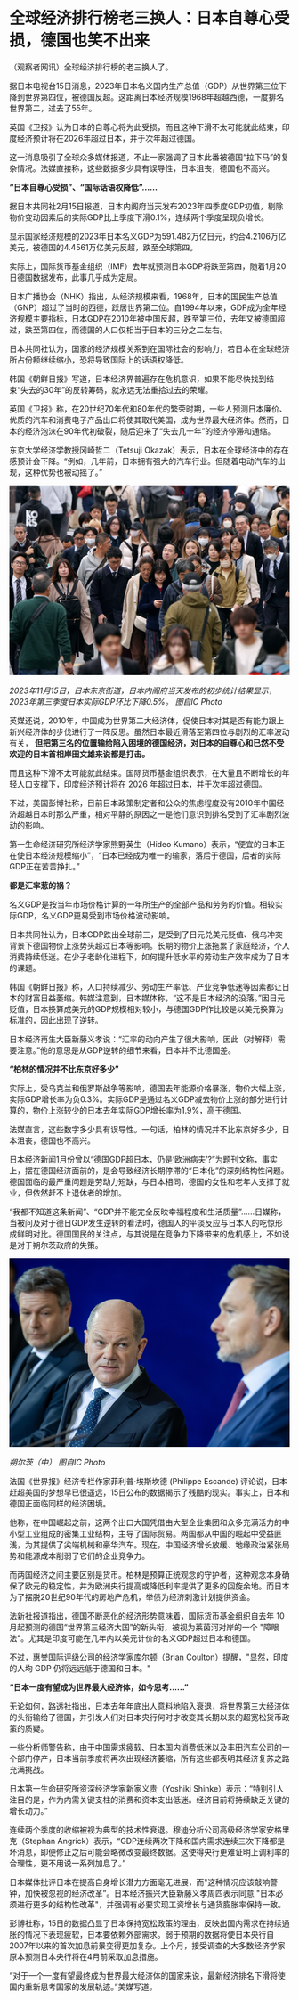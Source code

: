 # 全球经济排行榜老三换人：日本自尊心受损，德国也笑不出来

（观察者网讯）全球经济排行榜的老三换人了。

据日本电视台15日消息，2023年日本名义国内生产总值（GDP）从世界第三位下降到世界第四位，被德国反超。这距离日本经济规模1968年超越西德，一度排名世界第二，过去了55年。

英国《卫报》认为日本的自尊心将为此受损，而且这种下滑不太可能就此结束，印度经济预计将在2026年超过日本，并于次年超过德国。

这一消息吸引了全球众多媒体报道，不止一家强调了日本此番被德国“拉下马”的复杂情况。法媒直接称，这些数据多少具有误导性，日本沮丧，德国也不高兴。

**“日本自尊心受损”、“国际话语权降低”……**

据日本共同社2月15日报道，日本内阁府当天发布2023年四季度GDP初值，剔除物价变动因素后的实际GDP比上季度下滑0.1%，连续两个季度呈现负增长。

显示国家经济规模的2023年日本名义GDP为591.482万亿日元，约合4.2106万亿美元，被德国的4.4561万亿美元反超，跌至全球第四。

实际上，国际货币基金组织（IMF）去年就预测日本GDP将跌至第四，随着1月20日德国数据发布，此事几乎成为定局。

日本广播协会（NHK）指出，从经济规模来看，1968年，日本的国民生产总值（GNP）超过了当时的西德，跃居世界第二位。自1994年以来，GDP成为全年经济规模主要指标，日本GDP在2010年被中国反超，跌至第三位，去年又被德国超过，跌至第四位，而德国的人口仅相当于日本的三分之二左右。

日本共同社认为，国家的经济规模关系到在国际社会的影响力，若日本在全球经济所占份额继续缩小，恐将导致国际上的话语权降低。

韩国《朝鲜日报》写道，日本经济界普遍存在危机意识，如果不能尽快找到结束“失去的30年”的反转筹码，就永远无法重拾过去的荣耀。

英国《卫报》称，在20世纪70年代和80年代的繁荣时期，一些人预测日本廉价、优质的汽车和消费电子产品出口将使其取代美国，成为世界最大经济体。然而，日本的经济泡沫在90年代初破裂，随后迎来了“失去几十年”的经济停滞和通缩。

东京大学经济学教授冈崎哲二（Tetsuji
Okazak）表示，日本在全球经济中的存在感预计会下降。“例如，几年前，日本拥有强大的汽车行业。但随着电动汽车的出现，这种优势也被动摇了。”

![725ea621e95f4a9d9069aa495c81cace.jpg](https://raw.githubusercontent.com/qqhsx/qqnews_image/main/2024/02/17/全球经济排行榜老三换人：日本自尊心受损，德国也笑不出来/725ea621e95f4a9d9069aa495c81cace.jpg)

_2023年11月15日，日本东京街道，日本内阁府当天发布的初步统计结果显示，2023年第三季度日本实际GDP环比下降0.5%。 图自IC Photo_

英媒还说，2010年，中国成为世界第二大经济体，促使日本对其是否有能力跟上新兴经济体的步伐进行了一阵反思。虽然日本最近滑落至第四位与剧烈的汇率波动有关，
**但把第三名的位置输给陷入困境的德国经济，对日本的自尊心和已然不受欢迎的日本首相岸田文雄来说都是打击。**

而且这种下滑不太可能就此结束。国际货币基金组织表示，在大量且不断增长的年轻人口支撑下，印度经济预计将在 2026 年超过日本，并于次年超过德国。

不过，美国彭博社称，目前日本政策制定者和公众的焦虑程度没有2010年中国经济超越日本时那么严重，相对平静的原因之一是他们意识到排名受到了汇率剧烈波动的影响。

第一生命经济研究所经济学家熊野英生（Hideo
Kumano）表示，“便宜的日本正在使日本经济规模缩小”，“日本已经成为唯一的输家，落后于德国，后者的实际GDP正在苦苦挣扎。”

**都是汇率惹的祸？**

名义GDP是按当年市场价格计算的一年所生产的全部产品和劳务的价值。相较实际GDP，名义GDP更易受到市场价格波动影响。

日本共同社认为，日本GDP跌出全球前三，是受到了日元兑美元贬值、俄乌冲突背景下德国物价上涨势头超过日本等影响。长期的物价上涨拖累了家庭经济，个人消费持续低迷。在少子老龄化进程下，如何提升低水平的劳动生产效率成为了日本的课题。

韩国《朝鲜日报》称，人口持续减少、劳动生产率低、产业竞争低迷等因素都让日本的财富日益萎缩。韩媒注意到，日本媒体称，“这不是日本经济的没落。”因日元贬值，日本换算成美元的GDP规模相对较小，与德国GDP作比较是以美元换算为标准的，因此出现了逆转。

日本经济再生大臣新藤义孝说：“汇率的动向产生了很大影响，因此（对解释）需要注意。”他的意思是从GDP逆转的细节来看，日本并不比德国差。

**“柏林的情况并不比东京好多少”**

实际上，受乌克兰和俄罗斯战争等影响，德国去年能源价格暴涨，物价大幅上涨，实际GDP增长率为负0.3%。实际GDP是通过名义GDP减去物价上涨的部分进行计算的，物价上涨较少的日本去年实际GDP增长率为1.9%，高于德国。

法媒直言，这些数字多少具有误导性。一句话，柏林的情况并不比东京好多少，日本沮丧，德国也不高兴。

日本经济新闻1月份曾以“德国GDP超日本，仍是‘欧洲病夫’?”为题刊文称，事实上，摆在德国经济面前的，是会导致经济长期停滞的“日本化”的深刻结构性问题。德国面临的最严重问题是劳动力短缺，与日本相同，德国的女性和老年人支撑了就业，但依然赶不上退休者的增加。

“我都不知道这条新闻”、“GDP并不能完全反映幸福程度和生活质量”……日媒称，当被问及对于德日GDP发生逆转的看法时，德国人的平淡反应与日本人的吃惊形成鲜明对比。德国国民的关注点，与其说是在竞争力下降带来的危机感上，不如说是对于朔尔茨政府的失策。

![106824d6943990201356a97a5d8c7111.jpg](https://raw.githubusercontent.com/qqhsx/qqnews_image/main/2024/02/17/全球经济排行榜老三换人：日本自尊心受损，德国也笑不出来/106824d6943990201356a97a5d8c7111.jpg)

_朔尔茨（中） 图自IC Photo_

法国《世界报》经济专栏作家菲利普·埃斯坎德 (Philippe Escande)
评论说，日本赶超美国的梦想早已很遥远，15日公布的数据揭示了残酷的现实。事实上，日本和德国正面临同样的经济困境。

他称，在中国崛起之前，这两个出口大国凭借由大型企业集团和众多充满活力的中小型工业组成的密集工业结构，主导了国际贸易。两国都从中国的崛起中受益匪浅，为其提供了尖端机械和豪华汽车。现在，中国经济增长放缓、地缘政治紧张局势和能源成本削弱了它们的企业竞争力。

而两国经济之间主要区别是货币。柏林是预算正统观念的守护者，这种观念本身确保了欧元的稳定性，并为欧洲央行提高或降低利率提供了更多的回旋余地。而日本为了摆脱20世纪90年代的房地产危机，举债为经济刺激计划提供资金。

法新社报道指出，德国不断恶化的经济形势意味着，国际货币基金组织自去年 10 月起预测的德国“世界第三经济大国”的新头衔，被视为莱茵河对岸的一个
"障眼法"。尤其是印度可能在几年内以美元计价的名义GDP超过日本和德国。

不过，惠誉国际评级公司的经济学家库尔顿（Brian Coulton）提醒，"显然，印度的人均 GDP 仍将远远低于德国和日本。"

**“日本一度有望成为世界最大经济体，如今思考……”**

无论如何，路透社指出，日本去年年底出人意料地陷入衰退，将世界第三大经济体的头衔输给了德国，并引发人们对日本央行何时才改变其长期以来的超宽松货币政策的质疑。

一些分析师警告称，由于中国需求疲软、日本国内消费低迷以及丰田汽车公司的一个部门停产，日本当前季度将再次出现经济萎缩，所有这些都表明其经济复苏之路充满挑战。

日本第一生命研究所资深经济学家新家义贵（Yoshiki
Shinke）表示：“特别引人注目的是，作为内需关键支柱的消费和资本支出低迷。经济目前将持续缺乏关键的增长动力。”

连续两个季度的收缩被视为典型的技术性衰退。穆迪分析公司高级经济学家安格里克（Stephan
Angrick）表示，“GDP连续两次下降和国内需求连续三次下降都是坏消息，即便修正之后可能会略微改变最终数据。这使得央行更难证明上调利率的合理性，更不用说一系列加息了。”

日本媒体批评日本在提高自身增长潜力方面毫无进展，而"这种情况应该敲响警钟，加快被忽视的经济改革”。日本经济振兴大臣新藤义孝周四表示同意
"日本必须进行更多的结构性改革"，并强调有必要实现工资增长与通货膨胀率保持一致。

彭博社称，15日的数据凸显了日本保持宽松政策的理由，反映出国内需求在持续通胀的情况下表现疲软，日本要依赖外部需求。弱于预期的数据将使日本央行自2007年以来的首次加息前景变得更加复杂。上个月，接受调查的大多数经济学家原本预测日本央行将在4月前采取加息措施。

“对于一个一度有望最终成为世界最大经济体的国家来说，最新经济排名下滑将使国内重新思考国家的发展轨迹。”美媒写道。

